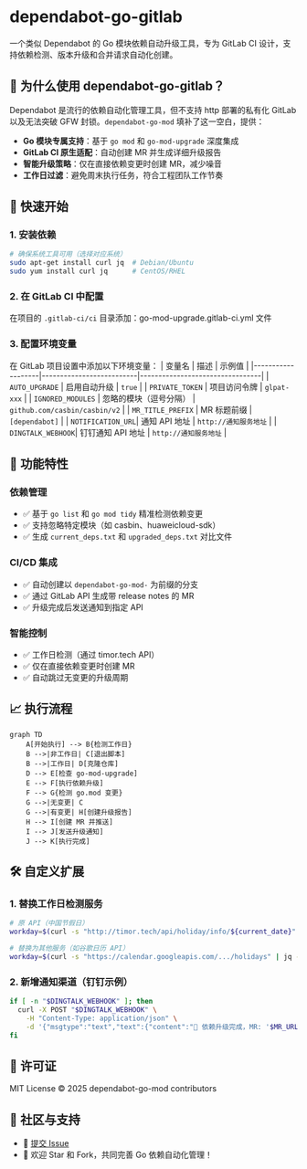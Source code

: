# dependabot-go-gitlab

一个类似 Dependabot 的 Go 模块依赖自动升级工具，专为 GitLab CI 设计，支持依赖检测、版本升级和合并请求自动化创建。

## 🤖 为什么使用 dependabot-go-gitlab？

Dependabot 是流行的依赖自动化管理工具，但不支持 http 部署的私有化 GitLab 以及无法突破 GFW 封锁。`dependabot-go-mod` 填补了这一空白，提供：

- **Go 模块专属支持**：基于 `go mod` 和 `go-mod-upgrade` 深度集成
- **GitLab CI 原生适配**：自动创建 MR 并生成详细升级报告
- **智能升级策略**：仅在直接依赖变更时创建 MR，减少噪音
- **工作日过滤**：避免周末执行任务，符合工程团队工作节奏

## 🚀 快速开始

### 1. 安装依赖

```bash
# 确保系统工具可用（选择对应系统）
sudo apt-get install curl jq  # Debian/Ubuntu
sudo yum install curl jq      # CentOS/RHEL
```

### 2. 在 GitLab CI 中配置

在项目的 `.gitlab-ci/ci` 目录添加：go-mod-upgrade.gitlab-ci.yml 文件

### 3. 配置环境变量

在 GitLab 项目设置中添加以下环境变量：
| 变量名            | 描述                     | 示例值                          |
|-------------------|--------------------------|---------------------------------|
| `AUTO_UPGRADE`    | 启用自动升级              | `true`                          |
| `PRIVATE_TOKEN`   | 项目访问令牌              | `glpat-xxx`                     |
| `IGNORED_MODULES` | 忽略的模块（逗号分隔）    | `github.com/casbin/casbin/v2`   |
| `MR_TITLE_PREFIX` | MR 标题前缀               | `[dependabot]`                 |
| `NOTIFICATION_URL`| 通知 API 地址             | `http://通知服务地址`           |
| `DINGTALK_WEBHOOK`| 钉钉通知 API 地址         | `http://通知服务地址`           |

## 🧰 功能特性

### 依赖管理
- ✅ 基于 `go list` 和 `go mod tidy` 精准检测依赖变更
- ✅ 支持忽略特定模块（如 casbin、huaweicloud-sdk）
- ✅ 生成 `current_deps.txt` 和 `upgraded_deps.txt` 对比文件

### CI/CD 集成
- ✅ 自动创建以 `dependabot-go-mod-` 为前缀的分支
- ✅ 通过 GitLab API 生成带 release notes 的 MR
- ✅ 升级完成后发送通知到指定 API

### 智能控制
- ✅ 工作日检测（通过 timor.tech API）
- ✅ 仅在直接依赖变更时创建 MR
- ✅ 自动跳过无变更的升级周期

## 📈 执行流程

```mermaid
graph TD
    A[开始执行] --> B{检测工作日}
    B -->|非工作日| C[退出脚本]
    B -->|工作日| D[克隆仓库]
    D --> E[检查 go-mod-upgrade]
    E --> F[执行依赖升级]
    F --> G{检测 go.mod 变更}
    G -->|无变更| C
    G -->|有变更| H[创建升级报告]
    H --> I[创建 MR 并推送]
    I --> J[发送升级通知]
    J --> K[执行完成]
```

## 🛠️ 自定义扩展

### 1. 替换工作日检测服务
```bash
# 原 API（中国节假日）
workday=$(curl -s "http://timor.tech/api/holiday/info/${current_date}" | jq -r '.type.type')

# 替换为其他服务（如谷歌日历 API）
workday=$(curl -s "https://calendar.googleapis.com/.../holidays" | jq -r '.status')
```

### 2. 新增通知渠道（钉钉示例）
```bash
if [ -n "$DINGTALK_WEBHOOK" ]; then  
  curl -X POST "$DINGTALK_WEBHOOK" \
    -H "Content-Type: application/json" \
    -d '{"msgtype":"text","text":{"content":"🚀 依赖升级完成，MR: '$MR_URL'"}}'  
fi
```

## 📄 许可证
MIT License © 2025 dependabot-go-mod contributors

## 👥 社区与支持
- 🐛 [提交 Issue](https://github.com/your-username/dependabot-go-mod/issues)
- 🌟 欢迎 Star 和 Fork，共同完善 Go 依赖自动化管理！
```
